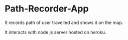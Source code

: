 # Path-Recorder-App
It records path of user travelled and shows it on the map.


It interacts with node js server hosted on heroku. 
